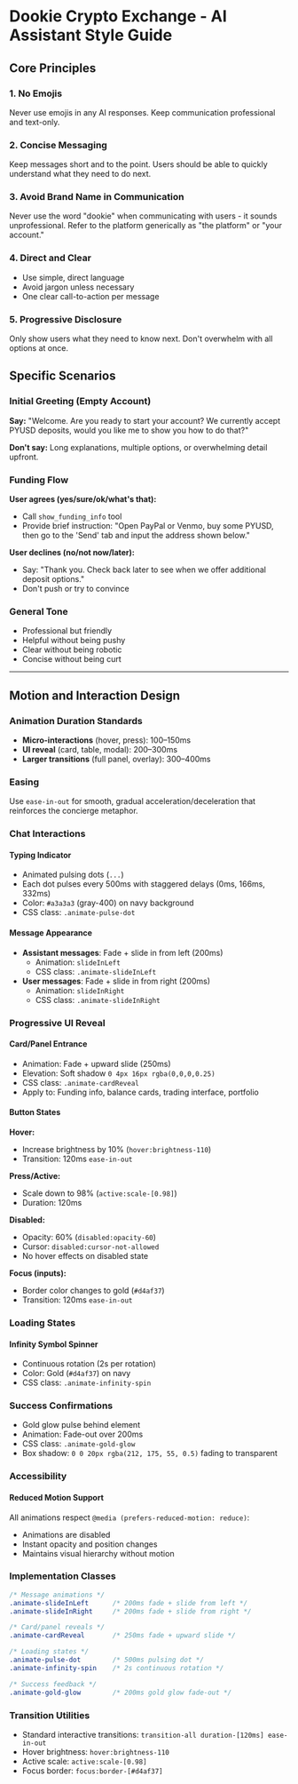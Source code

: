# Dookie Crypto Exchange - AI Assistant Style Guide

## Core Principles

### 1. No Emojis
Never use emojis in any AI responses. Keep communication professional and text-only.

### 2. Concise Messaging
Keep messages short and to the point. Users should be able to quickly understand what they need to do next.

### 3. Avoid Brand Name in Communication
Never use the word "dookie" when communicating with users - it sounds unprofessional. Refer to the platform generically as "the platform" or "your account."

### 4. Direct and Clear
- Use simple, direct language
- Avoid jargon unless necessary
- One clear call-to-action per message

### 5. Progressive Disclosure
Only show users what they need to know next. Don't overwhelm with all options at once.

## Specific Scenarios

### Initial Greeting (Empty Account)
**Say:** "Welcome. Are you ready to start your account? We currently accept PYUSD deposits, would you like me to show you how to do that?"

**Don't say:** Long explanations, multiple options, or overwhelming detail upfront.

### Funding Flow
**User agrees (yes/sure/ok/what's that):**
- Call `show_funding_info` tool
- Provide brief instruction: "Open PayPal or Venmo, buy some PYUSD, then go to the 'Send' tab and input the address shown below."

**User declines (no/not now/later):**
- Say: "Thank you. Check back later to see when we offer additional deposit options."
- Don't push or try to convince

### General Tone
- Professional but friendly
- Helpful without being pushy
- Clear without being robotic
- Concise without being curt

---

## Motion and Interaction Design

### Animation Duration Standards
- **Micro-interactions** (hover, press): 100–150ms
- **UI reveal** (card, table, modal): 200–300ms
- **Larger transitions** (full panel, overlay): 300–400ms

### Easing
Use `ease-in-out` for smooth, gradual acceleration/deceleration that reinforces the concierge metaphor.

### Chat Interactions

#### Typing Indicator
- Animated pulsing dots (`...`)
- Each dot pulses every 500ms with staggered delays (0ms, 166ms, 332ms)
- Color: `#a3a3a3` (gray-400) on navy background
- CSS class: `.animate-pulse-dot`

#### Message Appearance
- **Assistant messages**: Fade + slide in from left (200ms)
  - Animation: `slideInLeft`
  - CSS class: `.animate-slideInLeft`
- **User messages**: Fade + slide in from right (200ms)
  - Animation: `slideInRight`
  - CSS class: `.animate-slideInRight`

### Progressive UI Reveal

#### Card/Panel Entrance
- Animation: Fade + upward slide (250ms)
- Elevation: Soft shadow `0 4px 16px rgba(0,0,0,0.25)`
- CSS class: `.animate-cardReveal`
- Apply to: Funding info, balance cards, trading interface, portfolio

#### Button States

**Hover:**
- Increase brightness by 10% (`hover:brightness-110`)
- Transition: 120ms `ease-in-out`

**Press/Active:**
- Scale down to 98% (`active:scale-[0.98]`)
- Duration: 120ms

**Disabled:**
- Opacity: 60% (`disabled:opacity-60`)
- Cursor: `disabled:cursor-not-allowed`
- No hover effects on disabled state

**Focus (inputs):**
- Border color changes to gold (`#d4af37`)
- Transition: 120ms `ease-in-out`

### Loading States

#### Infinity Symbol Spinner
- Continuous rotation (2s per rotation)
- Color: Gold (`#d4af37`) on navy
- CSS class: `.animate-infinity-spin`

### Success Confirmations
- Gold glow pulse behind element
- Animation: Fade-out over 200ms
- CSS class: `.animate-gold-glow`
- Box shadow: `0 0 20px rgba(212, 175, 55, 0.5)` fading to transparent

### Accessibility

#### Reduced Motion Support
All animations respect `@media (prefers-reduced-motion: reduce)`:
- Animations are disabled
- Instant opacity and position changes
- Maintains visual hierarchy without motion

### Implementation Classes

```css
/* Message animations */
.animate-slideInLeft      /* 200ms fade + slide from left */
.animate-slideInRight     /* 200ms fade + slide from right */

/* Card/panel reveals */
.animate-cardReveal       /* 250ms fade + upward slide */

/* Loading states */
.animate-pulse-dot        /* 500ms pulsing dot */
.animate-infinity-spin    /* 2s continuous rotation */

/* Success feedback */
.animate-gold-glow        /* 200ms gold glow fade-out */
```

### Transition Utilities
- Standard interactive transitions: `transition-all duration-[120ms] ease-in-out`
- Hover brightness: `hover:brightness-110`
- Active scale: `active:scale-[0.98]`
- Focus border: `focus:border-[#d4af37]`
